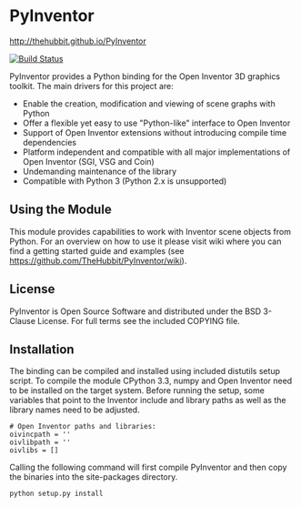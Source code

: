 PyInventor
==========

http://thehubbit.github.io/PyInventor

[![Build Status](https://travis-ci.org/TheHubbit/PyInventor.svg?branch=master)](https://travis-ci.org/TheHubbit/PyInventor)

PyInventor provides a Python binding for the Open Inventor 3D graphics toolkit. The main drivers for this project are:
- Enable the creation, modification and viewing of scene graphs with Python
- Offer a flexible yet easy to use "Python-like" interface to Open Inventor
- Support of Open Inventor extensions without introducing compile time dependencies
- Platform independent and compatible with all major implementations of Open Inventor  (SGI, VSG and Coin)
- Undemanding maintenance of the library
- Compatible with Python 3 (Python 2.x is unsupported)

## Using the Module
This module provides capabilities to work with Inventor scene objects from Python. For an overview on how to use it please visit wiki where you can find a getting started guide and examples (see https://github.com/TheHubbit/PyInventor/wiki). 

## License
PyInventor is Open Source Software and distributed under the BSD 3-Clause License. For full terms see the included COPYING file.

## Installation
The binding can be compiled and installed using included distutils setup script. To compile the module CPython 3.3, numpy and Open Inventor need to be installed on the target system. Before running the setup, some variables that point to the Inventor include and library paths as well as the library names need to be adjusted.
```
# Open Inventor paths and libraries:
oivincpath = ''
oivlibpath = ''
oivlibs = []
```

Calling the following command will first compile PyInventor and then copy the binaries into the site-packages directory.
```
python setup.py install
```
